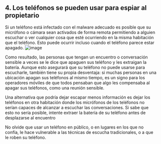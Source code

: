 [Title]: # (Espionaje)
[Difficulty]: # (Principiante)
[Order]: # (0)

## 4. Los teléfonos se pueden usar para espiar al propietario

Si un teléfono está infectado con el malware adecuado es posible que su micrófono o cámara sean activados de forma remota permitiendo a alguien escuchar o ver cualquier cosa que esté ocurriendo en la misma habitación que el teléfono. Esto puede ocurrir incluso cuando el teléfono parece estar apagado.
![image](mobile5.png)

Como resultado, las personas que tengan un encuentro o conversación sensible a veces se le dice que apaguen sus teléfono y les extraigan la batería. Aunque esto asegurará que su teléfono no puede usarse para escucharle, también tiene su propia desventaja: si muchas personas en una ubicación apagan sus teléfonos al mismo tiempo, es un signo para los operadores móviles de que todos pensaban que algo les compensaba al apagar sus teléfonos, como una reunión sensible.

Una alternativa que podría dejar escapar menos información es dejar los teléfonos en otra habitación donde los micrófonos de los teléfonos no serían capaces de alcanzar a escuchar las conversaciones. Si sabe que esto no sería posible, intente extraer la batería de su teléfono antes de desplazarse al encuentro

No olvide que usar un teléfono en público, o en lugares en los que no confía, le hace vulnerable a las técnicas de escucha tradicionales, o a que le roben su teléfono.